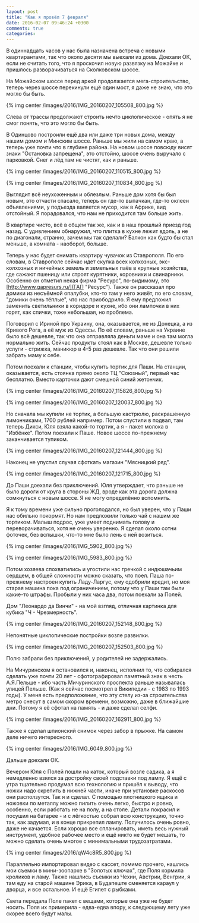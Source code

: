 ```yaml
---
layout: post
title: "Как я провёл 7 февраля"
date: 2016-02-07 09:46:24 +0300
comments: true
categories: 
---
```

В одиннадцать часов у нас была назначена встреча с новыми квартирантами, так что около десяти мы выехали из дома. Доехали ОК, если не считать того, что я проскочил новую развязку на Можайке и пришлось разворачиваться на Сколковском шоссе. 

На Можайском шоссе перед аркой продолжается мега-строительство, теперь через шоссе перекинули ещё один мост, я даже не знаю, что это могло бы быть. 

{% img center /images/2016/IMG_20160207_105508_800.jpg %}

Слева от трассы продолжают строить нечто циклопическое - опять я не смог понять, что это могло бы быть.

В Одинцово построили ещё два или даже три новых дома, между нашим домом и Минским шоссе. Раньше мы жили на самом краю, а теперь уже почти что в глубине района. На новом шоссе повсюду висят знаки "Остановка запрещена", это отстойно, шоссе очень выручало с парковкой. Снег и лёд там не чистят, как и раньше.

{% img center /images/2016/IMG_20160207_110515_800.jpg %}

{% img center /images/2016/IMG_20160207_110834_800.jpg %}

Выглядит всё неухоженным и облезлым. Раньше дом хотя бы был новым, это отчасти спасало, теперь он где-то выпачкан, где-то оклеен объявлениями, у подъезда валяется мусор, как в Африке, вид отстойный. Я порадовался, что нам не приходится там больше жить.

В квартире чисто, всё в общем так же, как и в наш прошлый приезд год назад. С удивлением обнаружил, что плитка в кухне лежит вдоль, а не по диагонали, странно, зачем мы так сделали? Балкон как будто бы стал меньше, а комната - наоборот, больше.

Теперь у нас будет снимать квартиру чувачок из Ставрополя. По его словам, в Ставрополе сейчас идет скупка всех колхозных, экс-колхозных и ничейных земель и земельных паёв в крупные хозяйства, где сажают пшеницу или строят курятники, коровники и свинарники. Особенно он отметил некая фирма "Ресурс", по-видимому, это [http://www.gapresurs.ru/](ГАП "Ресурс"). Также он рассказал про домики из несъёмной опалубки, кто-то там у него живёт, по его словам, "домики очень тёплые", что нас приободрило. Я ему предложил заменить светильники в коридоре и кухне, ибо они лампочки в них горят, как спички, тоже небольшая, но проблема.

Поговорил с Ириной про Украину, она, оказывается, не из Донецка, а из Кривого Рога, а её муж из Одессы. По её словам, раньше на Украине было всё дешевле, так что она отправляла деньги маме и она там могла нормально жить. Сейчас продукты стоял как в Москве, дешевле только услуги - стрижка, маникюр в 4-5 раз дешевле. Так что они решили забрать маму к себе.

Потом поехали к станции, чтобы купить тортик для Паши. На станции, оказывается, есть стоянка прямо около ТЦ "Союзный", первый час бесплатно. Вместо карточки дают смешной синий жетончик.

{% img center /images/2016/IMG_20160207_115826_800.jpg %}

{% img center /images/2016/IMG_20160207_120037_800.jpg %}

Но сначала мы купили не тортик, а большую кастрюлю, раскрашенную лимончиками, 1700 рублей например. Потом спустили в подвал, там теперь Дикси, Юля взяла какой-то тортик, а я - пакет молока в "Избёнке". Потом поехали к Паше. Новое шоссе по-прежнему заканчивается тупиком.

{% img center /images/2016/IMG_20160207_121444_800.jpg %}

Наконец не упустил случая сфоткать магазин "Мясницкий ряд".

{% img center /images/2016/IMG_20160207_121715_800.jpg %}

До Паши доехали без приключений. Юля утверждает, что раньше не было дороги от круга в стороны ЖД, вроде как эта дорога должна сомкнуться с новым шоссе. Я не могу определённо вспомнить.

Я к тому времени уже сильно проголодался, но был уверен, что у Паши нас обильно покормят. Но нам предложили только чай с нашим же тортиком. Малыш подрос, уже умеет поднимать голову и переворачиваться, хотя не очень уверенно. Я сделал около сотни фоточек, без вспышки, что-то мне было лень с ней возиться. 

{% img center /images/2016/IMG_5902_800.jpg %}

{% img center /images/2016/IMG_5983_800.jpg %}

Потом хозяева спохватились и угостили нас гречкой с индюшачьим сердцем, в общей сложности можно сказать, что поел. Паша по-прежнему настроен купить Ладу-Ларгус, ему одобрили кредит, но моя старая машина пока под ограничением, потому что у Паши там были какие-то штрафы. Пробыли у них часа два, потом поехали за Полей.

Дом "Леонардо да Винчи" - на мой взгляд, отличная картинка для кубика "Ч - Чрезмерность".

{% img center /images/2016/IMG_20160207_152148_800.jpg %}

Непонятные циклопические постройки возле развилки.

{% img center /images/2016/IMG_20160207_152503_800.jpg %}

Полю забрали без приключений, у родителей не задержались.

На Мичуринском я остановился и, наконец, исполнил то, что собирался сделать уже почти 20 лет - сфотографировал памятный знак в честь А.Я.Пельше - ибо часть Мичуринского проспекта раньше называлась улицей Пельше. (Как я сейчас посмотрел в Википедии - с 1983 по 1993 годы). У меня есть предположение, что эту стелу из-за строительства метро снесут в самом скором времени, возможно, даже в ближайшие дни. Потому я её сфотал на память - и даже сделал селфи.

{% img center /images/2016/IMG_20160207_162911_800.jpg %}

Также я сделал шпионский снимок через забор в прыжке. На самом деле ничего интересного.

{% img center /images/2016/IMG_6049_800.jpg %}

Дальше доехали ОК.

Вечером Юля с Полей пошли на каток, который возле садика, а я немедленно взялся за достройку своей подставки под лампу. Я ещё с утра тщательно продумал всю технологию и пришёл к выводу, что ножки надо скрепить в нижней части, иначе при установке раскосов они расползутся. Так я и сделал. С помощью плотницкого ящика и ножовки по металлу можно пилить очень легко, быстро и ровно, особенно, если работать не на полу, а на столе. Детали покрасил и посушил на батарее - и с лёгкостью собрал всю конструкцию, точно так, как задумал, и в конце прикрепил лампу. Получилось очень ровно, даже не качается. Если хорошо все спланировать, иметь весь нужный инструмент, удобное рабочее место и ещё никто не будет мешать, то можно сделать очень многое с минимальными трудозатратами.

{% img center /images/2016/qW4c8R5_800.jpg %}

Параллельно импортировал видео с кассет, помимо прочего, нашлись мои съемки в мини-зоопарке в "Золотых ключах", где Поля кормила кроликов и ламу. Также нашлись съемки из Чехии, Австрии, Венгрии, я там еду на старой машине Эрика, в Будапеште сменяется караул у дворца, и все остальное. И ещё Египет с рыбками. 

Света передала Поле пакет с вещами, которые она уже не будет носить. Поля их примерила - едва-едва впору, к следующему лету уже скорее всего будут малы. 
